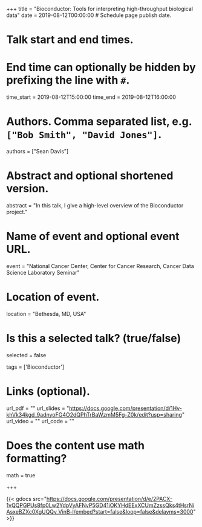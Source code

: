 +++
title = "Bioconductor: Tools for interpreting high-throughput biological data"
date = 2019-08-12T00:00:00  # Schedule page publish date.

# Talk start and end times.
#   End time can optionally be hidden by prefixing the line with `#`.
time_start = 2019-08-12T15:00:00
time_end = 2019-08-12T16:00:00

# Authors. Comma separated list, e.g. `["Bob Smith", "David Jones"]`.
authors = ["Sean Davis"]

# Abstract and optional shortened version.
abstract = "In this talk, I give a high-level overview of the Bioconductor project."


# Name of event and optional event URL.
event = "National Cancer Center, Center for Cancer Research, Cancer Data Science Laboratory Seminar"

# Location of event.
location = "Bethesda, MD, USA"

# Is this a selected talk? (true/false)
selected = false

tags = ['Bioconductor']

# Links (optional).
url_pdf = ""
url_slides = "https://docs.google.com/presentation/d/1Hv-khVk34kgd_9adnyoFG4O2dQPhTrBaWzmM5Fg-Z0k/edit?usp=sharing"
url_video = ""
url_code = ""

# Does the content use math formatting?
math = true

+++

{{< gdocs src="https://docs.google.com/presentation/d/e/2PACX-1vQQPGPUs8fp0Lw2YdpVyAFNvP5GD41iOKYHdEExXCUmZzssQks4tHsrNiAsxeBZXc0XgUQQv_VinB-l/embed?start=false&loop=false&delayms=3000" >}}

